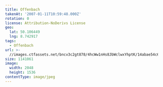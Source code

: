 ```yaml
---
title: Offenbach
takenAt: '2007-01-11T10:59:48.000Z'
rotation: 0
license: Attribution-NoDerivs License
geo:
  lat: 50.106449
  lng: 8.742917
tags:
  - Offenbach
url: >-
  //images.ctfassets.net/bncv3c2gt878/4hcWw1nHs8JbWclwxYhptK/14abae54c644ce563427e6a9bc0deba3/offenbach_4544873867_o
size: 1141061
image:
  width: 2048
  height: 1536
contentType: image/jpeg
---
```


